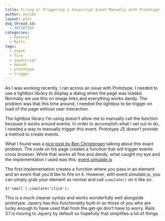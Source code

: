 ```yaml
---
title: Firing or Triggering a Javascript Event Manually with Prototype JS
author: excid3
layout: post
dsq_thread_id:
  - 301107185
categories:
  - General
  - Rails
tags:
  - event
  - fire
  - javascript
  - manual
  - prototype
  - trigger
---
```

As I was working recently, I ran across an issue with Prototype. I needed to use a lightbox library to display a dialog when the page was loaded. Normally we use this on image links and everything works dandy. The problem was that this time around, I needed the lightbox to be trigger on load of the page without user interaction.

The lightbox library I’m using doesn’t allow me to manually call the function because it works around events. In order to accomplish what I set out to do, I needed a way to manually trigger this event. Prototype JS doesn’t provide a method to create events.

What I found was a [nice post by Ben Christensen][1] talking about this exact problem. The code on his page creates a function that will trigger events cross browser. While that works all fine and dandy, what caught my eye and the implementation I used was this: [event.simulate.js][2]

The first implementation creates a function where you pass in an element and an event that you’d like to fire on it. However, with event.simulate.js, you can simply grab your element as normal and call `simulate()` on it like so:


    $('small').simulate('click');

This is a much cleaner syntax and works wonderfully well alongside prototype. Jquery has this functionality built-in so those of you who are lucky enough to have used that from the get-go don’t have to worry. Rails 3.1 is moving to Jquery by default so hopefully that simplifies a lot of things.

   [1]: http://benjchristensen.com/2010/08/28/trigger-native-javascript-events-with-prototype-js/
   [2]: https://github.com/kangax/protolicious/blob/5b56fdafcd7d7662c9d648534225039b2e78e371/event.simulate.js
